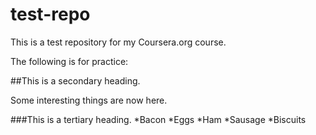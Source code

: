 # test-repo
This is a test repository for my Coursera.org course. 

The following is for practice:

##This is a secondary heading.

Some interesting things are now here. 

###This is a tertiary heading. 
*Bacon
*Eggs
*Ham
*Sausage
*Biscuits
